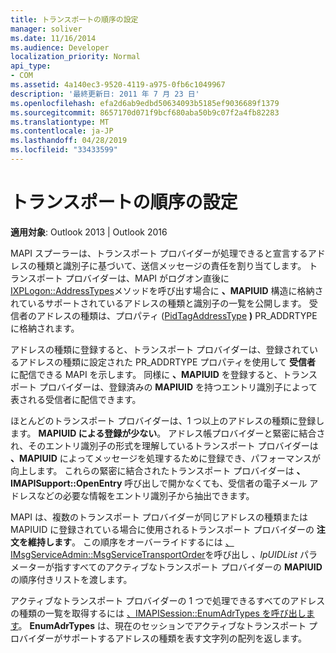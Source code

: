 ```yaml
---
title: トランスポートの順序の設定
manager: soliver
ms.date: 11/16/2014
ms.audience: Developer
localization_priority: Normal
api_type:
- COM
ms.assetid: 4a140ec3-9520-4119-a975-0fb6c1049967
description: '最終更新日: 2011 年 7 月 23 日'
ms.openlocfilehash: efa2d6ab9edbd50634093b5185ef9036689f1379
ms.sourcegitcommit: 8657170d071f9bcf680aba50b9c07f2a4fb82283
ms.translationtype: MT
ms.contentlocale: ja-JP
ms.lasthandoff: 04/28/2019
ms.locfileid: "33433599"
---
```

# <a name="setting-transport-order"></a>トランスポートの順序の設定

  
  
**適用対象**: Outlook 2013 | Outlook 2016 
  
MAPI スプーラーは、トランスポート プロバイダーが処理できると宣言するアドレスの種類と識別子に基づいて、送信メッセージの責任を割り当てします。 トランスポート プロバイダーは、MAPI がログオン直後に [IXPLogon::AddressTypes](ixplogon-addresstypes.md)メソッドを呼び出す場合に **、MAPIUID** 構造に格納されているサポートされているアドレスの種類と識別子の一覧を公開します。 受信者のアドレスの種類は、プロパティ ([PidTagAddressType](pidtagaddresstype-canonical-property.md) **)** PR_ADDRTYPEに格納されます。
  
アドレスの種類に登録すると、トランスポート プロバイダーは、登録されているアドレスの種類に設定された PR_ADDRTYPE プロパティを使用して **受信者** に配信できる MAPI を示します。 同様に **、MAPIUID** を登録すると、トランスポート プロバイダーは、登録済みの **MAPIUID** を持つエントリ識別子によって表される受信者に配信できます。
  
ほとんどのトランスポート プロバイダーは、1 つ以上のアドレスの種類に登録します。 **MAPIUID による登録が少ない**。 アドレス帳プロバイダーと緊密に結合され、そのエントリ識別子の形式を理解しているトランスポート プロバイダーは **、MAPIUID** によってメッセージを処理するために登録でき、パフォーマンスが向上します。 これらの緊密に結合されたトランスポート プロバイダーは **、IMAPISupport::OpenEntry** 呼び出しで開かなくても、受信者の電子メール アドレスなどの必要な情報をエントリ識別子から抽出できます。 
  
MAPI は、複数のトランスポート プロバイダーが同じアドレスの種類または MAPIUID に登録されている場合に使用されるトランスポート プロバイダーの **注文を維持します**。 この順序をオーバーライドするには [、IMsgServiceAdmin::MsgServiceTransportOrder](imsgserviceadmin-msgservicetransportorder.md)を呼び出し _、lpUIDList_ パラメーターが指すすべてのアクティブなトランスポート プロバイダーの **MAPIUID** の順序付きリストを渡します。 
  
アクティブなトランスポート プロバイダーの 1 つで処理できるすべてのアドレスの種類の一覧を取得するには [、IMAPISession::EnumAdrTypes を呼び出します](imapisession-enumadrtypes.md)。 **EnumAdrTypes** は、現在のセッションでアクティブなトランスポート プロバイダーがサポートするアドレスの種類を表す文字列の配列を返します。 
  

